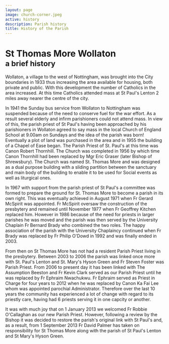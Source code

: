 ```yaml
---
layout: page
image: church-corner.jpeg
active: history
description: Parish history
title: History of the Parish
---
```


# St Thomas More Wollaton<br /><small>a brief history</small>

Wollaton, a village to the west of Nottingham, was brought into the City boundaries in 1933 thus increasing the area available for housing, both private and public. With this development the number of Catholics in the area increased. At this time Catholics attended mass at St Paul's Lenton 2 miles away nearer the centre of the city.

In 1941 the Sunday bus service from Wollaton to Nottingham was suspended because of the need to conserve fuel for the war effort. As a result several elderly and infirm parishioners could not attend mass. In view of this, the parish priest of St Paul's having been approached by his parishioners in Wollaton agreed to say mass in the local Church of England School at 9.00am on Sundays and the idea of the parish was born! Eventually a plot of land was purchased in the area and in 1955 the building of a Chapel of Ease began. The Parish Priest of St. Paul's at this time was Canon Robert Thornhill. The Church was completed in 1956 by which time Canon Thornhill had been replaced by Mgr Eric Graser (later Bishop of Shrewsbury). The Church was named St. Thomas More and was designed as a dual purpose building with a sliding partition between the sanctuary and main body of the building to enable it to be used for Social events as well as liturgical ones.

In 1967 with support from the parish priest of St Paul's a committee was formed to prepare the ground for St. Thomas More to become a parish in its own right. This was eventually achieved in August 1971 when Fr Gerard McSpirit was appointed. Fr McSpirit oversaw the construction of the presbytery and remained until November 1977 when Fr Geoffrey Kitchen replaced him. However in 1986 because of the need for priests in larger parishes he was moved and the parish was then served by the University Chaplain Fr Bernard Brady who combined the two roles. The happy association of the parish with the University Chaplaincy continued when Fr Brady was replaced by Fr Philip O'Dowd in 1992 and was finally ended in 2003.

From then on St Thomas More has not had a resident Parish Priest living in the presbytery. Between 2003 to 2006 the parish was linked once more with St. Paul's Lenton and St. Mary's Hyson Green and Fr Steven Foster was Parish Priest. From 2006 to present day it has been linked with The Assumption Beeston and Fr Kevin Clark served as our Parish Priest until he was replaced by Fr Ephraim Nwachukwu. Fr Ephraim served as Priest in Charge for four years to 2012 when he was replaced by Canon Ka Fai Lee whom was appointed parochial Administrator. Therefore over the last 10 years the community has experienced a lot of change with regard to its priestly care, having had 6 priests serving it in one capcity or another. 

It was with much joy that on 1 January 2013 we welcomed Fr Robbie O'Callaghan as our new Parish Priest. However, following a review by the Bishop it was decided to restore the parish's original link with St Paul's and, as a result, from 1 September 2013 Fr David Palmer has taken on responsibility for St Thomas More along with the parish of St Paul's Lenton and St Mary's Hyson Green.
